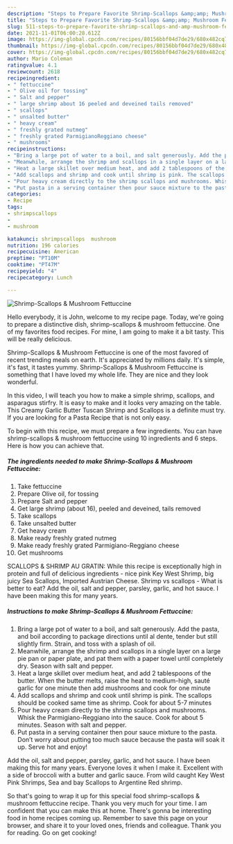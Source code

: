 ```yaml
---
description: "Steps to Prepare Favorite Shrimp-Scallops &amp;amp; Mushroom Fettuccine"
title: "Steps to Prepare Favorite Shrimp-Scallops &amp;amp; Mushroom Fettuccine"
slug: 511-steps-to-prepare-favorite-shrimp-scallops-and-amp-mushroom-fettuccine
date: 2021-11-01T06:00:28.612Z
image: https://img-global.cpcdn.com/recipes/80156bbf04d7de29/680x482cq70/shrimp-scallops-mushroom-fettuccine-recipe-main-photo.jpg
thumbnail: https://img-global.cpcdn.com/recipes/80156bbf04d7de29/680x482cq70/shrimp-scallops-mushroom-fettuccine-recipe-main-photo.jpg
cover: https://img-global.cpcdn.com/recipes/80156bbf04d7de29/680x482cq70/shrimp-scallops-mushroom-fettuccine-recipe-main-photo.jpg
author: Mario Coleman
ratingvalue: 4.1
reviewcount: 2618
recipeingredient:
- " fettuccine"
- " Olive oil for tossing"
- " Salt and pepper"
- " large shrimp about 16 peeled and deveined tails removed"
- " scallops"
- " unsalted butter"
- " heavy cream"
- " freshly grated nutmeg"
- " freshly grated ParmigianoReggiano cheese"
- " mushrooms"
recipeinstructions:
- "Bring a large pot of water to a boil, and salt generously. Add the pasta, and boil according to package directions until al dente, tender but still slightly firm. Strain, and toss with a splash of oil."
- "Meanwhile, arrange the shrimp and scallops in a single layer on a large pie pan or paper plate, and pat them with a paper towel until completely dry. Season with salt and pepper."
- "Heat a large skillet over medium heat, and add 2 tablespoons of the butter. When the butter melts, raise the heat to medium-high, sauté garlic for one minute then add mushrooms and cook for one minute"
- "Add scallops and shrimp and cook until shrimp is pink. The scallops should be cooked same time as shrimp. Cook for about 5-7 minutes"
- "Pour heavy cream directly to the shrimp scallops and mushrooms. Whisk the Parmigiano-Reggiano into the sauce. Cook for about 5 minutes. Season with salt and pepper."
- "Put pasta in a serving container then pour sauce mixture to the pasta. Don’t worry about putting too much sauce because the pasta will soak it up. Serve hot and enjoy!"
categories:
- Recipe
tags:
- shrimpscallops
- 
- mushroom

katakunci: shrimpscallops  mushroom 
nutrition: 196 calories
recipecuisine: American
preptime: "PT10M"
cooktime: "PT47M"
recipeyield: "4"
recipecategory: Lunch

---
```



![Shrimp-Scallops &amp; Mushroom Fettuccine](https://img-global.cpcdn.com/recipes/80156bbf04d7de29/680x482cq70/shrimp-scallops-mushroom-fettuccine-recipe-main-photo.jpg)

Hello everybody, it is John, welcome to my recipe page. Today, we're going to prepare a distinctive dish, shrimp-scallops &amp; mushroom fettuccine. One of my favorites food recipes. For mine, I am going to make it a bit tasty. This will be really delicious.

Shrimp-Scallops &amp; Mushroom Fettuccine is one of the most favored of recent trending meals on earth. It's appreciated by millions daily. It's simple, it's fast, it tastes yummy. Shrimp-Scallops &amp; Mushroom Fettuccine is something that I have loved my whole life. They are nice and they look wonderful.

In this video, I will teach you how to make a simple shrimp, scallops, and asparagus stirfry. It is easy to make and it looks very amazing on the table. This Creamy Garlic Butter Tuscan Shrimp and Scallops is a definite must try. If you are looking for a Pasta Recipe that is not only easy.


To begin with this recipe, we must prepare a few ingredients. You can have shrimp-scallops &amp; mushroom fettuccine using 10 ingredients and 6 steps. Here is how you can achieve that.

<!--inarticleads1-->

##### The ingredients needed to make Shrimp-Scallops &amp; Mushroom Fettuccine:

1. Take  fettuccine
1. Prepare  Olive oil, for tossing
1. Prepare  Salt and pepper
1. Get  large shrimp (about 16), peeled and deveined, tails removed
1. Take  scallops
1. Take  unsalted butter
1. Get  heavy cream
1. Make ready  freshly grated nutmeg
1. Make ready  freshly grated Parmigiano-Reggiano cheese
1. Get  mushrooms


SCALLOPS &amp; SHRIMP AU GRATIN: While this recipe is exceptionally high in protein and full of delicious ingredients - nice pink Key West Shrimp, big juicy Sea Scallops, Imported Austrian Cheese. Shrimp vs scallops - What is better to eat? Add the oil, salt and pepper, parsley, garlic, and hot sauce. I have been making this for many years. 

<!--inarticleads2-->

##### Instructions to make Shrimp-Scallops &amp; Mushroom Fettuccine:

1. Bring a large pot of water to a boil, and salt generously. Add the pasta, and boil according to package directions until al dente, tender but still slightly firm. Strain, and toss with a splash of oil.
1. Meanwhile, arrange the shrimp and scallops in a single layer on a large pie pan or paper plate, and pat them with a paper towel until completely dry. Season with salt and pepper.
1. Heat a large skillet over medium heat, and add 2 tablespoons of the butter. When the butter melts, raise the heat to medium-high, sauté garlic for one minute then add mushrooms and cook for one minute
1. Add scallops and shrimp and cook until shrimp is pink. The scallops should be cooked same time as shrimp. Cook for about 5-7 minutes
1. Pour heavy cream directly to the shrimp scallops and mushrooms. Whisk the Parmigiano-Reggiano into the sauce. Cook for about 5 minutes. Season with salt and pepper.
1. Put pasta in a serving container then pour sauce mixture to the pasta. Don’t worry about putting too much sauce because the pasta will soak it up. Serve hot and enjoy!


Add the oil, salt and pepper, parsley, garlic, and hot sauce. I have been making this for many years. Everyone loves it when I make it. Excellent with a side of broccoli with a butter and garlic sauce. From wild caught Key West Pink Shrimps, Sea and bay Scallops to Argentine Red shrimp. 

So that's going to wrap it up for this special food shrimp-scallops &amp; mushroom fettuccine recipe. Thank you very much for your time. I am confident that you can make this at home. There's gonna be interesting food in home recipes coming up. Remember to save this page on your browser, and share it to your loved ones, friends and colleague. Thank you for reading. Go on get cooking!
